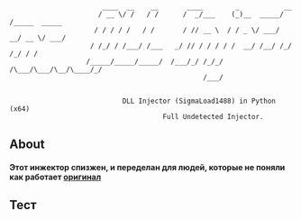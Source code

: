 ```
                       
                       ____  __    __       ____        _           __            
                      / __ \/ /   / /      /  _/___    (_)__  _____/ /_____  _____
                     / / / / /   / /       / // __ \  / / _ \/ ___/ __/ __ \/ ___/
                    / /_/ / /___/ /___   _/ // / / / / /  __/ /__/ /_/ /_/ / /  
                   /_____/_____/_____/  /___/_/ /_/_/ /\___/\___/\__/\____/_/  
                                                /___/                        


                            DLL Injector (SigmaLoad1488) in Python (x64) 
                                      Full Undetected Injector.
```

## About
#### Этот инжектор спизжен, и переделан для людей, которые не поняли как работает <a href="https://github.com/adamhlt/DLL-Injector">оригинал</a>

## Тест

